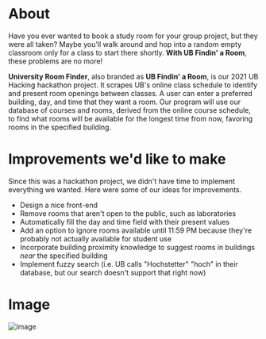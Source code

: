 # About

Have you ever wanted to book a study room for your group project, but they were all taken? Maybe you'll walk around and hop into a random empty classroom only for a class to start there shortly. **With UB Findin' a Room**, these problems are no more!

**University Room Finder**, also branded as **UB Findin' a Room**, is our 2021 UB Hacking hackathon project. It scrapes UB's online class schedule to identify and present room openings between classes. A user can enter a preferred building, day, and time that they want a room. Our program will use our database of courses and rooms, derived from the online course schedule, to find what rooms will be available for the longest time from now, favoring rooms in the specified building.


# Improvements we'd like to make

Since this was a hackathon project, we didn't have time to implement everything we wanted. Here were some of our ideas for improvements.
* Design a nice front-end
* Remove rooms that aren't open to the public, such as laboratories
* Automatically fill the day and time field with their present values
* Add an option to ignore rooms available until 11:59 PM because they're probably not actually available for student use
* Incorporate building proximity knowledge to suggest rooms in buildings *near* the specified building
* Implement fuzzy search (i.e. UB calls "Hochstetter" "hoch" in their database, but our search doesn't support that right now)

# Image

![image](https://user-images.githubusercontent.com/32116122/140654668-78347f79-39aa-4095-9cf0-7b988d50e768.png)

